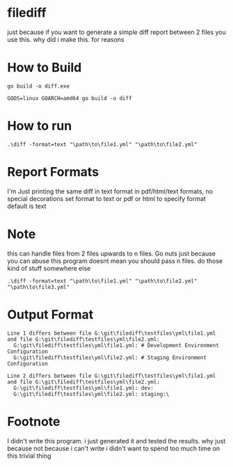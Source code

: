 # filediff
just because
if you want to generate a simple diff report between 2 files you use this.
why did i make this. for reasons

# How to Build
```Windows
go build -o diff.exe
```

```Linux
GOOS=linux GOARCH=amd64 go build -o diff
```
# How to run
```
.\diff -format=text "\path\to\file1.yml" "\path\to\file2.yml"
```

# Report Formats
I'm Just printing the same diff in text format in pdf/html/text formats, no special decorations
set format to text or pdf or html to specify format
default is text

# Note
this can handle files from 2 files upwards to n files. Go nuts
just because you can abuse this program doesnt mean you should pass n files. do those kind of stuff somewhere else
```
.\diff -format=text "\path\to\file1.yml" "\path\to\file2.yml" "\path\to\file3.yml"
```

# Output Format
```
Line 1 differs between file G:\git\filediff\testfiles\yml\file1.yml and file G:\git\filediff\testfiles\yml\file2.yml:
  G:\git\filediff\testfiles\yml\file1.yml: # Development Environment Configuration
  G:\git\filediff\testfiles\yml\file2.yml: # Staging Environment Configuration

Line 2 differs between file G:\git\filediff\testfiles\yml\file1.yml and file G:\git\filediff\testfiles\yml\file2.yml:
  G:\git\filediff\testfiles\yml\file1.yml: dev:
  G:\git\filediff\testfiles\yml\file2.yml: staging:\
```

# Footnote
I didn't write this program. i just generated it and tested the results.
why
just because
not because i can't write
i didn't want to spend too much time on this trivial thing
